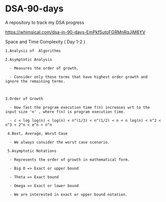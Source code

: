 # DSA-90-days
A repository to track my DSA progress 

https://whimsical.com/dsa-in-90-days-EmPkf5utoFGRMnRqJjM6YV
 

Space and Time Complexity ( Day 1-2 )
  
    1.Analysis of  Algorithms
   
    2.Asymptotic Analysis
    
      - Measures the order of growth.   
      
      - Consider only those terms that have highest order growth and ignore the remaining terms.
      
      
   
    3.Order of Growth
    
      - How fast the program execution time f(n) increases wrt to the input size 'n' , where f(n) is program execution time.   
      
      - c < log log(n) < log(n) < n^(1/3) < n^(1/2) < n < n log(n) < n^2 < n^3 < 2^n < e^n < n^n
      
     4.Best, Average, Worst Case
      
      - We always consider the worst case scenario.
      
     5.Asymptotic Notations
     
      - Represents the order of growth in mathematical form.
      
      - Big O => Exact or upper bound
      
      - Theta => Exact bound
      
      - Omega => Exact or lower bound
      
      - We are interested in exact or upper bound notation.
      

